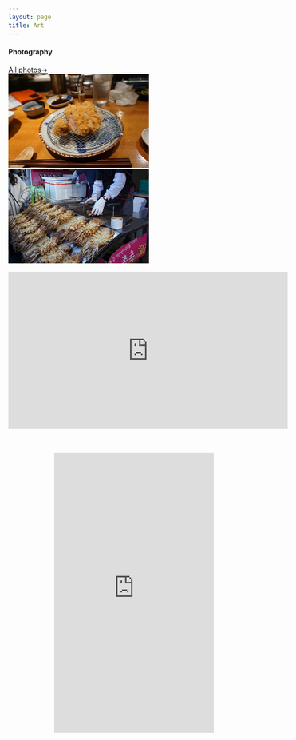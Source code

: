 ```yaml
---
layout: page
title: Art
---
```

<div class="photo-preview">
  <p align="center">
    <div class="intro-header">
      <h4>Photography</h4>
      <a href="https://djkim.my.canva.site/">All photos→</a>
    </div>
    <div class="cols">
      <div class="half">
        <a href="https://djkim.my.canva.site/" class="button">
          <div class="photo-container">
            <img src="/assets/img/one.jpg">
          </div>
        </a>
      </div>
      <div class="half">
        <a href="https://djkim.my.canva.site/" class="button">
          <div class="photo-container">
            <img src="/assets/img/two.jpg">
          </div>
        </a>
      </div>
    </div>
  </p>
</div>



<div class="wide" markdown="1">

<p align="center">
<iframe width="560" height="315" src="https://www.youtube.com/embed/PWvnIwafLsE" title="Mecha Uma" frameborder="0" allow="accelerometer; autoplay; clipboard-write; encrypted-media; gyroscope; picture-in-picture" allowfullscreen></iframe>
</p>

<br>

<p align="center">
<iframe width="320" height="560" src="https://www.youtube.com/embed/-xPJhXowoRU" title="Art Final Project" frameborder="0" allow="accelerometer; autoplay; clipboard-write; encrypted-media; gyroscope; picture-in-picture" allowfullscreen></iframe>
</p>

<br>

</div>
